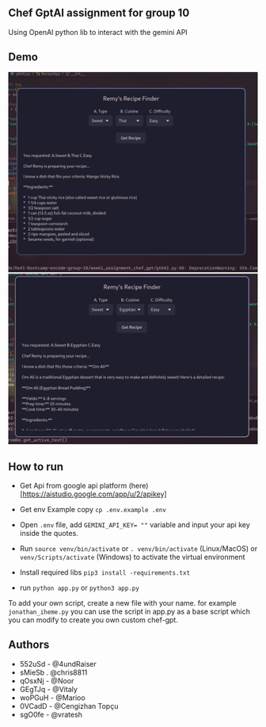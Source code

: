 ## Chef GptAI assignment for group 10
Using OpenAI python lib to interact with the gemini API
## Demo
![Screenshot 1](.res/s0.png)  
![Screenshot 1](.res/s1.png)  

## How to run

- Get Api from google api platform (here)[https://aistudio.google.com/app/u/2/apikey]
- Get env Example copy `cp .env.example .env`
- Open `.env` file, add `GEMINI_API_KEY= ""` variable and input your api key inside the quotes.
- Run `source venv/bin/activate` or `. venv/bin/activate` (Linux/MacOS) or `venv/Scripts/activate` (Windows) to activate the virtual environment
- Install required libs `pip3 install -requirements.txt`

- run `python app.py` or `python3 app.py`

To add your own script, create a new file with your name. for example `jonathan_iheme.py` you can use the script in app.py as a base script which you can modify to create you own custom chef-gpt.


## Authors
- 552uSd - @4undRaiser 
- sMieSb . @chris8811 
- qOsxNj - @Noor 
- GEgTJq - @Vitaly 
- woPGuH - @Marioo 
- 0VCadD - @Cengizhan Topçu
- sgO0fe - @vratesh